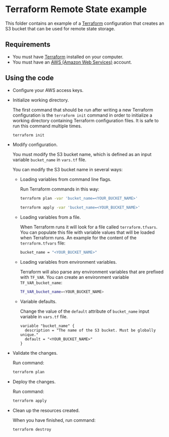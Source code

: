 # Terraform Remote State example

This folder contains an example of a [Terraform](https://www.terraform.io/) configuration that creates an S3 bucket that can be used for remote state storage.

## Requirements

- You must have [Terraform](https://www.terraform.io/) installed on your computer.
- You must have an [AWS (Amazon Web Services)](http://aws.amazon.com/) account.

## Using the code

- Configure your AWS access keys.

- Initialize working directory.

  The first command that should be run after writing a new Terraform configuration is the `terraform init` command in order to initialize a working directory containing Terraform configuration files. It is safe to run this command multiple times.

  ```bash
  terraform init
  ```

- Modify configuration.

  You must modify the S3 bucket name, which is defined as an input variable `bucket_name` in `vars.tf` file.

  You can modify the S3 bucket name in several ways:

  - Loading variables from command line flags.

    Run Terraform commands in this way:

    ```bash
    terraform plan -var 'bucket_name=<YOUR_BUCKET_NAME>'
    ```

    ```bash
    terraform apply -var 'bucket_name=<YOUR_BUCKET_NAME>'
    ```

  - Loading variables from a file.

    When Terraform runs it will look for a file called `terraform.tfvars`. You can populate this file with variable values that will be loaded when Terraform runs. An example for the content of the `terraform.tfvars` file:

    ```bash
    bucket_name = "<YOUR_BUCKET_NAME>"
    ```

  - Loading variables from environment variables.

    Terraform will also parse any environment variables that are prefixed with `TF_VAR`. You can create an environment variable `TF_VAR_bucket_name`:

    ```bash
    TF_VAR_bucket_name=<YOUR_BUCKET_NAME>
    ```

  - Variable defaults.

    Change the value of the `default` attribute of `bucket_name` input variable in `vars.tf` file.

    ```hcl
    variable "bucket_name" {
      description = "The name of the S3 bucket. Must be globally unique."
      default = "<YOUR_BUCKET_NAME>"
    }
    ```

- Validate the changes.

  Run command:

  ```bash
  terraform plan
  ```

- Deploy the changes.

  Run command:

  ```bash
  terraform apply
  ```

- Clean up the resources created.

  When you have finished, run command:

  ```bash
  terraform destroy
  ```
